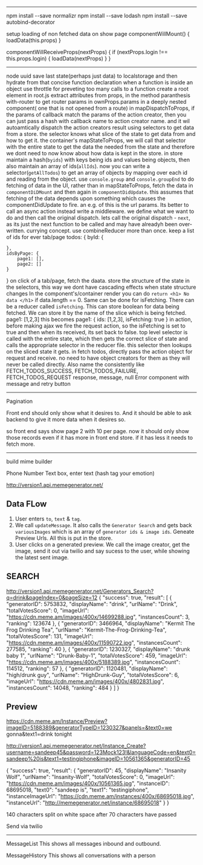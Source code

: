 - - - - - - - - - - - - - - - - - - - - - - - - - - - - - - - - - - - -
npm install --save normalizr
npm install --save lodash
npm install --save autobind-decorator

setup loading of non fetched data on show page
componentWillMount() {
 loadData(this.props)
}

componentWillReceiveProps(nextProps) {
  if (nextProps.login !== this.props.login) {
    loadData(nextProps)
  }
}
- - - - - - - - - - - - - - - - - - - - - - - - - - - - - - - - - - - -
node uuid
save last state(perhaps just data) to localstorage and then hydrate from that
concise function declaration when a function is inside an object
use throttle for preveting too many calls to a function
create a root element in root.js
extract attributes from props, in the method paranthesis
with-router to get router params in ownProps.params in a deeply nested component( one that is not opened from a route)
in mapDispatchToProps, if the params of callback match the params of the action creator, then you can just pass a hash with callback name to action creator name. and it wil autoamtically dispatch the action creators result
using selectors to get data from a store. the selector knows what slice of the state to get data from and how to get it. the container's mapStateToProps, we will call that selector with the entire state to get the data the needed from the state and therefore we dont need to now know about how data is kept in the store.
in store maintain a hash(`byids`) with keys being ids and values being objects, then also maintain an array of ids(`allIds`). now you can write a selector(`getAllTodos`) to get an array of objects by mapping over each id and reading from the object.
use `console.group` and `console.groupEnd`
to do fetching of data in the UI, rather than in mapStateToProps, fetch the data in `componentDiDMount` and then again in `componentDidUpdate`. this assumes that fetching of the data depends upon something which causes the componentDidUpdate to fire. an e.g. of this is the url params. Its better to call an async action instead
write a middleware. we define what we want to do and then call the original dispatch. lets call the original dispatch - `next`, as its just the next function to be called and may have alreadyh been over-written. currying concept.
use combineReducer more than once.
keep a list of ids for ever tab/page
todos: {
    byId: {

    },
    idsByPage: {
        page1: [],
        page2: []
    }
}
on click of a tab/page, fetch the daata.
store the structure of the state in the selectors, this way we dont have cascading effects when state structure changes
In the component's/container render you can do `return <h1> No data </h1>` if data.length == 0. Same can be done for isFetching.
There can be a reducer called `isFetching`. This can store boolean for data being fetched. We can store it by the name of the slice which is being fetched.
page1: [1,2,3]
this becomes
page1: {
    ids: [1,2,3],
    isFetching: true
}
in action, before making ajax we fire the request action, so the isFetching is set to true
and then when its received, its set back to false.
top level selector is called with the entire state, which then gets the correct slice of state and calls the appropriate selector in the reducer file. this selector then lookups on the sliced state it gets.
in fetch todos, directly pass the action object for request and receive. no need to have object creators for them as they will never  be called directly. Also name the consistently like
FETCH_TODOS_SUCCESS, FETCH_TODOS_FAILURE, FETCH_TODOS_REQUEST
response, message, null
Error component with message and retry button

- - - - - - - - - - - - - - - - - - - - - - - - - - - - - - - - - - - -
Pagination

Front end should only show what it desires to.
And it should be able to ask backend to give it more data when it desires so.

so front end says show page 2 with 10 per page.
now it should only show those records even if it has more in front end store.
if it has less it needs to fetch more.
- - - - - - - - - - - - - - - - - - - - - - - - - - - - - - - - - - - -

build mime builder

Phone Number
Text box, enter text (hash tag your emotion)

http://version1.api.memegenerator.net/


## Data FLow
1. User enters `to`, `text` & `tag`.
2. We call `updateMessage`. It also calls the `Generator Search` and gets back `variousImages` which is an array of `generator ids & image ids`. Geneate Preview Urls. All this is put in the store.
3. User clicks on a generated preview. We call the image creator, get the image, send it out via twilio and say sucess to the user, while showing the latest sent image.


## SEARCH
http://version1.api.memegenerator.net/Generators_Search?q=drink&pageIndex=0&pageSize=12
{
  "success": true,
  "result": [
    {
    "generatorID": 5753832,
    "displayName": "drink",
    "urlName": "Drink",
    "totalVotesScore": 0,
    "imageUrl": "https://cdn.meme.am/images/400x/14699288.jpg",
    "instancesCount": 3,
    "ranking": 123674
    },
    {
    "generatorID": 3466964,
    "displayName": "Kermit The Frog Drinking Tea",
    "urlName": "Kermit-The-Frog-Drinking-Tea",
    "totalVotesScore": 131,
    "imageUrl": "https://cdn.meme.am/images/400x/11590722.jpg",
    "instancesCount": 277585,
    "ranking": 40
    },
    {
    "generatorID": 1230327,
    "displayName": "drunk baby 1",
    "urlName": "Drunk-Baby-1",
    "totalVotesScore": 459,
    "imageUrl": "https://cdn.meme.am/images/400x/5188389.jpg",
    "instancesCount": 114512,
    "ranking": 57
    },
    {
    "generatorID": 1120481,
    "displayName": "high/drunk guy",
    "urlName": "HighDrunk-Guy",
    "totalVotesScore": 6,
    "imageUrl": "https://cdn.meme.am/images/400x/4802831.jpg",
    "instancesCount": 14048,
    "ranking": 484
    }
  ]
}

## Preview

https://cdn.meme.am/Instance/Preview?imageID=5188389&generatorTypeID=1230327&panels=&text0=we gonna&text1=drink tonight


http://version1.api.memegenerator.net/Instance_Create?username=sandeep45&password=123Mock123!&languageCode=en&text0=sandeep%20is&text1=testingiphone&imageID=10561365&generatorID=45

{
  "success": true,
  "result": {
    "generatorID": 45,
    "displayName": "Insanity Wolf",
    "urlName": "Insanity-Wolf",
    "totalVotesScore": 0,
    "imageUrl": "https://cdn.meme.am/images/400x/10561365.jpg",
    "instanceID": 68695018,
    "text0": "sandeep is",
    "text1": "testingiphone",
    "instanceImageUrl": "https://cdn.meme.am/instances/400x/68695018.jpg",
    "instanceUrl": "http://memegenerator.net/instance/68695018"
  }
}



140 characters
split on white space after 70 characters have passed


Send via twilio

- - - - - - - - - - - - - - - - - - - - - - - - - - - - - - - - - - - -


MessageList
This shows all messages inbound and outbound.

MessageHistory
This shows all conversations with a person
